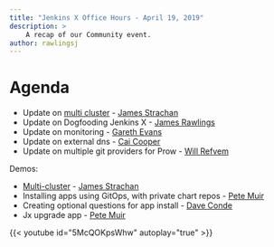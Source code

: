 ```yaml
---
title: "Jenkins X Office Hours - April 19, 2019"
description: >
    A recap of our Community event.
author: rawlingsj
---
```


# Agenda

- Update on [multi cluster](/getting-started/multi-cluster/) - [James Strachan](https://twitter.com/jstrachan)
- Update on Dogfooding Jenkins X - [James Rawlings](https://twitter.com/)
- Update on monitoring - [Gareth Evans](https://twitter.com/garethbryncyn)
- Update on external dns - [Cai Cooper](https://twitter.com/cagiti)
- Update on multiple git providers for Prow - [Will Refvem](https://twitter.com/wildwillberry)

Demos:

- [Multi-cluster](/getting-started/multi-cluster/) - [James Strachan](https://twitter.com/jstrachan)
- Installing apps using GitOps, with private chart repos - [Pete Muir](https://twitter.com/plmuir)
- Creating optional questions for app install - [Dave Conde](https://twitter.com/davidconde)
- Jx upgrade app - [Pete Muir](https://twitter.com/plmuir)


{{< youtube id="5McQOKpsWhw" autoplay="true" >}}
